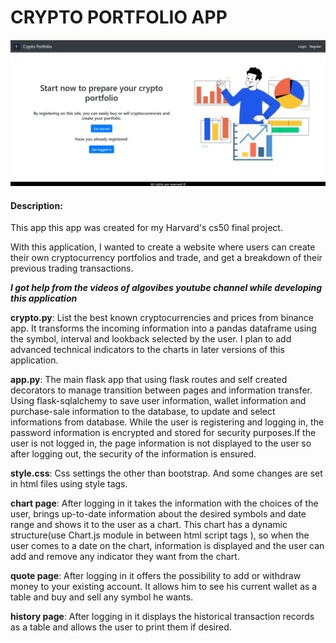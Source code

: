 # CRYPTO PORTFOLIO APP
![appearence of main page][1]
#### Description:

This app this app was created for my Harvard's cs50 final project.

With this application, I wanted to create a website where users can create 
their own cryptocurrency portfolios and trade, 
and get a breakdown of their previous trading transactions. 

***I got help from the videos of algovibes youtube channel while developing this application***

**crypto.py**: List the best known cryptocurrencies and prices from binance app. It transforms the incoming information into a pandas dataframe using the symbol, interval and lookback selected by the user. I plan to add advanced technical indicators to the charts in later versions of this application.

**app.py**: The main flask app that using flask routes and self created decorators to manage transition between pages and information transfer. Using flask-sqlalchemy to save user information, wallet information and purchase-sale information to the database, to update and select informations from database. While the user is registering and logging in, the password information is encrypted and stored for security purposes.If the user is not logged in, the page information is not displayed to the user so after logging out, the security of the information is ensured.

**style.css**: Css settings the other than bootstrap. And some changes are set in html files using style tags.

**chart page**: After logging in it takes the information with the choices of the user, brings up-to-date information about the desired symbols and date range and shows it to the user as a chart. This chart has a dynamic structure(use Chart.js module in between html script tags ), so when the user comes to a date on the chart, information is displayed and the user can add and remove any indicator they want from the chart.

**quote page**: After logging in it offers the possibility to add or withdraw money to your existing account. It allows him to see his current wallet as a table and buy and sell any symbol he wants. 

**history page**: After logging in it displays the historical transaction records as a table and allows the user to print them if desired.

[1]: https://raw.githubusercontent.com/ondersabahat/cs50_Final_Project-Crypto-App/master/static/images/screenshots/homePage.png

